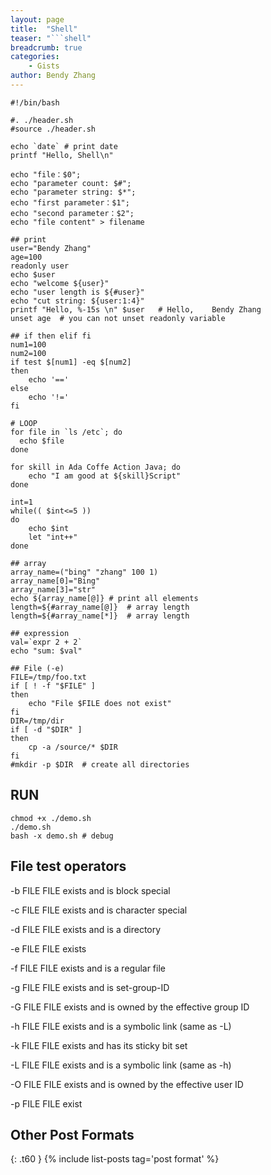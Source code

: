 ```yaml
---
layout: page
title:  "Shell"
teaser: "```shell"
breadcrumb: true
categories:
    - Gists
author: Bendy Zhang
---
```


```shell
#!/bin/bash

#. ./header.sh
#source ./header.sh

echo `date` # print date
printf "Hello, Shell\n"

echo "file：$0";
echo "parameter count: $#";
echo "parameter string: $*";
echo "first parameter：$1";
echo "second parameter：$2";
echo "file content" > filename

## print
user="Bendy Zhang"
age=100
readonly user
echo $user
echo "welcome ${user}"
echo "user length is ${#user}"
echo "cut string: ${user:1:4}"
printf "Hello, %-15s \n" $user   # Hello,    Bendy Zhang
unset age  # you can not unset readonly variable

## if then elif fi
num1=100
num2=100
if test $[num1] -eq $[num2]
then
    echo '=='
else
    echo '!='
fi

# LOOP
for file in `ls /etc`; do
  echo $file
done

for skill in Ada Coffe Action Java; do
    echo "I am good at ${skill}Script"
done

int=1
while(( $int<=5 ))
do
    echo $int
    let "int++"
done

## array
array_name=("bing" "zhang" 100 1)
array_name[0]="Bing"
array_name[3]="str"
echo ${array_name[@]} # print all elements
length=${#array_name[@]}  # array length
length=${#array_name[*]}  # array length

## expression
val=`expr 2 + 2`
echo "sum: $val"

## File (-e)
FILE=/tmp/foo.txt
if [ ! -f "$FILE" ]
then
    echo "File $FILE does not exist"
fi
DIR=/tmp/dir
if [ -d "$DIR" ]
then
    cp -a /source/* $DIR
fi
#mkdir -p $DIR  # create all directories
```


## RUN
```
chmod +x ./demo.sh
./demo.sh
bash -x demo.sh # debug
```

## File test operators

-b FILE
FILE exists and is block special

-c FILE
FILE exists and is character special

-d FILE
FILE exists and is a directory

-e FILE
FILE exists

-f FILE
FILE exists and is a regular file

-g FILE
FILE exists and is set-group-ID

-G FILE
FILE exists and is owned by the effective group ID

-h FILE
FILE exists and is a symbolic link (same as -L)

-k FILE
FILE exists and has its sticky bit set

-L FILE
FILE exists and is a symbolic link (same as -h)

-O FILE
FILE exists and is owned by the effective user ID

-p FILE
FILE exist

<!--more-->

## Other Post Formats
{: .t60 }
{% include list-posts tag='post format' %}
